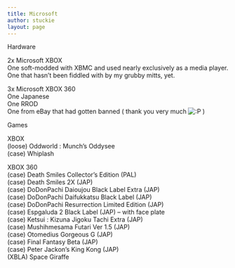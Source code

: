 ```yaml
---
title: Microsoft
author: stuckie
layout: page
---
```

Hardware

2x Microsoft XBOX  
One soft-modded with XBMC and used nearly exclusively as a media player.  
One that hasn&#8217;t been fiddled with by my grubby mitts, yet.

3x Microsoft XBOX 360  
One Japanese  
One RROD  
One from eBay that had gotten banned ( thank you very much <img src="http://stuckiegamez.co.uk/wp-includes/images/smilies/icon_razz.gif" alt=":P" class="wp-smiley" /> )

Games

XBOX  
(loose) Oddworld : Munch&#8217;s Oddysee  
(case) Whiplash

XBOX 360  
(case) Death Smiles Collector&#8217;s Edition (PAL)  
(case) Death Smiles 2X (JAP)  
(case) DoDonPachi Daioujou Black Label Extra (JAP)  
(case) DoDonPachi Daifukkatsu Black Label (JAP)  
(case) DoDonPachi Resurrection Limited Edition (JAP)  
(case) Espgaluda 2 Black Label (JAP) &#8211; with face plate  
(case) Ketsui : Kizuna Jigoku Tachi Extra (JAP)  
(case) Mushihmesama Futari Ver 1.5 (JAP)  
(case) Otomedius Gorgeous G (JAP)  
(case) Final Fantasy Beta (JAP)  
(case) Peter Jackon&#8217;s King Kong (JAP)  
(XBLA) Space Giraffe